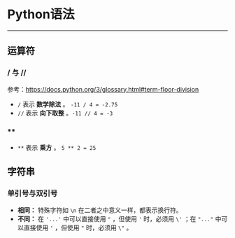 # Python语法

---

## 运算符

### / 与 //

参考：https://docs.python.org/3/glossary.html#term-floor-division

- `/` 表示 **数学除法** 。 `-11 / 4 = -2.75 `
- `//` 表示 **向下取整** 。`-11 // 4 = -3 `

### **

- `**` 表示 **乘方** 。 `5 ** 2 = 25`

## 字符串

### 单引号与双引号

- **相同：** 特殊字符如 `\n` 在二者之中意义一样，都表示换行符。
- **不同：** 在 `'...'` 中可以直接使用 `"` ，但使用 `'` 时，必须用 `\'` ；在 `"..."` 中可以直接使用 `'` ，但使用 `"` 时，必须用 `\"`  。